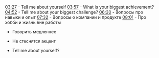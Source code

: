 [03:27](https://www.youtube.com/watch?v=F68xR1kprG4&t=207s) - Tell me about yourself [03:57](https://www.youtube.com/watch?v=F68xR1kprG4&t=237s) - What is your biggest achievement? [04:52](https://www.youtube.com/watch?v=F68xR1kprG4&t=292s) - Tell me about your biggest challenge? [06:30](https://www.youtube.com/watch?v=F68xR1kprG4&t=390s) - Вопросы про навыки и опыт [07:32](https://www.youtube.com/watch?v=F68xR1kprG4&t=452s) - Вопросы о компании и продукте [08:01](https://www.youtube.com/watch?v=F68xR1kprG4&t=481s) - Про хобби и жизнь вне работы

- Говорить медленнее
- Не стеснятся акцент

- Tell me about yourself?

